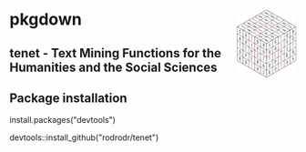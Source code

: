 # pkgdown <img src="man/figures/tenet_logo.png" align="right" height="120" />

##  tenet - Text Mining Functions for the Humanities and the Social Sciences

## Package installation

install.packages("devtools")

devtools::install_github("rodrodr/tenet")

